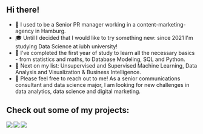 ## Hi there!

- :briefcase: I used to be a Senior PR manager working in a content-marketing-agency in Hamburg. 
- :mortar_board: Until I decided that I would like to try something new: since 2021 I'm studying Data Science at iubh university! 
- :rocket: I've completed the first year of study to learn all the necessary basics - from statistics and maths, to Database Modeling, SQL and Python.
- :tada: Next on my list: Unsupervised and Supervised Machine Learning, Data Analysis and Visualization & Business Intelligence.  
- 💬 Please feel free to reach out to me! As a senior communications consultant and data science major, I am looking for new challenges in data analytics, data science and digital marketing.

## Check out some of my projects: 

<a href="https://github.com/kathrin-92/Analysing_Netflix_Data">
  <img align="left" src="https://github-readme-stats.vercel.app/api/pin/?username=kathrin-92&repo=Analysing_Netflix_Data" />
</a>

<a href="https://github.com/kathrin-92/OOFPP01_Project_Habit_Tracker">
  <img align="left" src="https://github-readme-stats.vercel.app/api/pin/?username=kathrin-92&repo=OOFPP01_Project_Habit_Tracker" />
</a>

<a href="https://github.com/Kathrin-92/DLBDSEDAV01_Geospacial_InteractiveDashboard">
  <img align="left" src="https://github-readme-stats.vercel.app/api/pin/?username=kathrin-92&repo=DLBDSEDAV01_Geospacial_InteractiveDashboard" />
</a>
